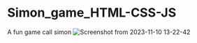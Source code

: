 # Simon_game_HTML-CSS-JS
A fun game call simon
![Screenshot from 2023-11-10 13-22-42](https://github.com/Papaxenidis/Simon_game_HTML-CSS-JS/assets/36454034/f22f90cf-328d-4d04-b0bb-b1a5fed27c0f)
